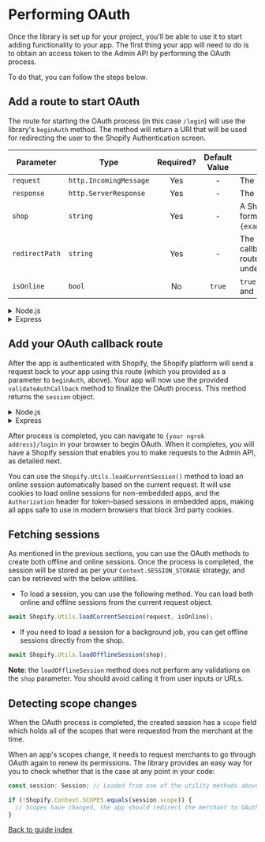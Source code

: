 # Performing OAuth

Once the library is set up for your project, you'll be able to use it to start adding functionality to your app. The first thing your app will need to do is to obtain an access token to the Admin API by performing the OAuth process.

To do that, you can follow the steps below.

## Add a route to start OAuth

The route for starting the OAuth process (in this case `/login`) will use the library's `beginAuth` method. The method will return a URI that will be used for redirecting the user to the Shopify Authentication screen.

| Parameter      | Type                   | Required? | Default Value | Notes                                                                                                       |
| -------------- | ---------------------- | :-------: | :-----------: | ----------------------------------------------------------------------------------------------------------- |
| `request`      | `http.IncomingMessage` |    Yes    |       -       | The HTTP Request.                                                                                           |
| `response`     | `http.ServerResponse`  |    Yes    |       -       | The HTTP Response.                                                                                          |
| `shop`         | `string`               |    Yes    |       -       | A Shopify domain name in the form `{exampleshop}.myshopify.com`.                                            |
| `redirectPath` | `string`               |    Yes    |       -       | The redirect path used for callback with a leading `/`. The route should be allowed under the app settings. |
| `isOnline`     | `bool`                 |    No     |    `true`     | `true` if the session is online and `false` otherwise.                                                      |

<details>
<summary>Node.js</summary>

```typescript
switch (pathName) {
  case '/login':
    // process login action
    try {
      const authRoute = await Shopify.Auth.beginAuth(
        request,
        response,
        SHOP,
        '/auth/callback',
        false,
      );

      response.writeHead(302, {Location: authRoute});
      response.end();
    } catch (e) {
      console.log(e);

      response.writeHead(500);
      if (e instanceof Shopify.Errors.ShopifyError) {
        response.end(e.message);
      } else {
        response.end(`Failed to complete OAuth process: ${e.message}`);
      }
    }
    break;
  // end of if (pathName === '/login')
  default:
}

http.createServer(onRequest).listen(3000);
```

</details>

<details>
<summary>Express</summary>

```ts
app.get('/login', async (req, res) => {
  let authRoute = await Shopify.Auth.beginAuth(
    req,
    res,
    SHOP,
    '/auth/callback',
    false,
  );
  return res.redirect(authRoute);
});
```

</details>

## Add your OAuth callback route

After the app is authenticated with Shopify, the Shopify platform will send a request back to your app using this route (which you provided as a parameter to `beginAuth`, above). Your app will now use the provided `validateAuthCallback` method to finalize the OAuth process. This method returns the `session` object.

<details>
<summary>Node.js</summary>

```typescript
  // end of if (pathName === '/login')
  case "/auth/callback":
    try {
      const session = await Shopify.Auth.validateAuthCallback(request, response, query as AuthQuery);
      ACTIVE_SHOPIFY_SHOPS[SHOP] = session.scope;

      console.log(session.accessToken);
      // all good, redirect to '/'
      const searchParams = new URLSearchParams(request.url);
      const host = searchParams.get("host");
      const shop = searchParams.get("shop");
      response.writeHead(302, { Location: `/?host=${host}&shop=${shop}` });
      response.end();
    }
    catch (e) {
      console.log(e);

      response.writeHead(500);
      if (e instanceof Shopify.Errors.ShopifyError) {
        response.end(e.message);
      }
      else {
        response.end(`Failed to complete OAuth process: ${e.message}`);
      }
    }
    break;
  // end of if (pathName === '/auth/callback'')
  default:
}

http.createServer(onRequest).listen(3000);
```

</details>

<details>
<summary>Express</summary>

```ts
app.get('/auth/callback', async (req, res) => {
  try {
    const session = await Shopify.Auth.validateAuthCallback(
      req,
      res,
      req.query as unknown as AuthQuery,
    ); // req.query must be cast to unkown and then AuthQuery in order to be accepted
    ACTIVE_SHOPIFY_SHOPS[SHOP] = session.scope;
    console.log(session.accessToken);
  } catch (error) {
    console.error(error); // in practice these should be handled more gracefully
  }
  return res.redirect(`/?host=${req.query.host}&shop=${req.query.shop}`); // wherever you want your user to end up after OAuth completes
});
```

</details>

After process is completed, you can navigate to `{your ngrok address}/login` in your browser to begin OAuth. When it completes, you will have a Shopify session that enables you to make requests to the Admin API, as detailed next.

You can use the `Shopify.Utils.loadCurrentSession()` method to load an online session automatically based on the current request. It will use cookies to load online sessions for non-embedded apps, and the `Authorization` header for token-based sessions in embedded apps, making all apps safe to use in modern browsers that block 3rd party cookies.

## Fetching sessions

As mentioned in the previous sections, you can use the OAuth methods to create both offline and online sessions. Once the process is completed, the session will be stored as per your `Context.SESSION_STORAGE` strategy, and can be retrieved with the below utitilies.

- To load a session, you can use the following method. You can load both online and offline sessions from the current request object.

```ts
await Shopify.Utils.loadCurrentSession(request, isOnline);
```

- If you need to load a session for a background job, you can get offline sessions directly from the shop.

```ts
await Shopify.Utils.loadOfflineSession(shop);
```

**Note**: the `loadOfflineSession` method does not perform any validations on the `shop` parameter. You should avoid calling it from user inputs or URLs.

## Detecting scope changes

When the OAuth process is completed, the created session has a `scope` field which holds all of the scopes that were requested from the merchant at the time.

When an app's scopes change, it needs to request merchants to go through OAuth again to renew its permissions. The library provides an easy way for you to check whether that is the case at any point in your code:

```ts
const session: Session; // Loaded from one of the utility methods above

if (!Shopify.Context.SCOPES.equals(session.scope)) {
  // Scopes have changed, the app should redirect the merchant to OAuth
}
```

[Back to guide index](../README.md)
